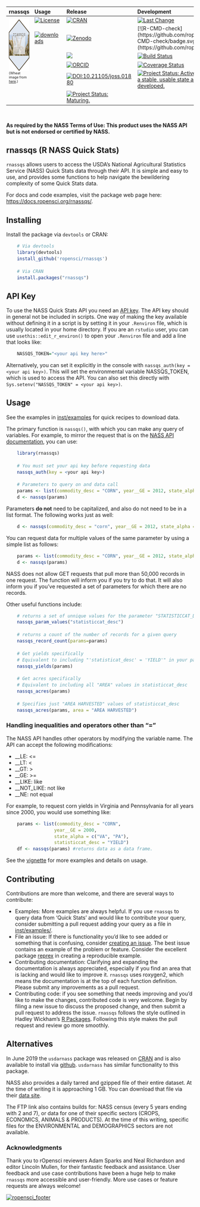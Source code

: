 <!-- README.md is generated from README.Rmd. Please edit that file -->
<!-- badges: start -->
<!-- badges: end -->
<table class="table">
<thead>
<tr class="header">
<th align="left">
rnassqs
</th>
<th align="left">
Usage
</th>
<th align="left">
Release
</th>
<th align="left">
Development
</th>
</tr>
</thead>
<tbody>
<tr class="odd">
<td rowspan="5">
<a href="https://docs.ropensci.org/rnassqs/"><img src="man/figures/logo.png" alt="rnassqs" align="right" height="139"></a>
<p style="font-size:xx-small;">
(Wheat image from
<a href="https://www.flickr.com/photos/53018729@N00/2669034542">here</a>.)
</p>
</td>
<td align="left">
<a href="https://choosealicense.com/licenses/mit/"><img src="https://img.shields.io/github/license/mashape/apistatus.svg" alt="License"></a>
</td>
<td align="left">
<a href="https://cran.r-project.org/package=rnassqs"><img src="https://www.r-pkg.org/badges/version-last-release/rnassqs" alt="CRAN"></a>
</td>
<td align="left">
<a href="https://github.com/ropensci/rnassqs/commits/master"><img src="https://img.shields.io/badge/last%20change-2023--08--21-brightgreen.svg" alt="Last Change"></a>
</td>
</tr>
<tr class="even">
<td align="left">
<a href="https://CRAN.R-project.org/package=rnassqs"><img src="https://cranlogs.r-pkg.org/badges/rnassqs" alt="downloads"></a>
</td>
<td align="left">
<a href="https://zenodo.org/badge/latestdoi/37335585"><img src="https://zenodo.org/badge/37335585.svg" alt="Zenodo"></a>
</td>
<td align="left">
[![R-CMD-check](https://github.com/ropensci/rnassqs/workflows/R-CMD-check/badge.svg)](https://github.com/ropensci/rnassqs/actions)
</td>
</tr>
<tr class="odd">
<td align="left">
</td>
<td align="left">
<a href="https://github.com/ropensci/software-review/issues/298" alt="rOpensci reviewed!"><img src="https://badges.ropensci.org/298_status.svg"></a>
</td>
<td align="left">
<a href="https://app.travis-ci.com/ropensci/rnassqs"><img src="https://app.travis-ci.com/ropensci/rnassqs.svg?branch=master" alt="Build Status"></a>
</td>
</tr>
<tr class="even">
<td align="left">
</td>
<td align="left">
<a href="https://orcid.org/0000-0002-3410-3732"><img src="https://img.shields.io/badge/ORCiD-0000--0002--3410--3732-green.svg" alt="ORCID"></a>
</td>
<td align="left">
<a href="https://app.codecov.io/gh/ropensci/rnassqs"><img src="https://app.codecov.io/gh/ropensci/rnassqs/branch/master/graph/badge.svg" alt="Coverage Status"></a>
</td>
</tr>
<tr class="even">
<td align="left">
</td>
<td align="left">
<a style="border-width:0" href="https://joss.theoj.org/papers/10.21105/joss.01880">
<img src="https://joss.theoj.org/papers/10.21105/joss.01880/status.svg" alt="DOI:10.21105/joss.01880" >
</a>
</td>
<td align="left">
<a href="https://www.repostatus.org/#active"><img src="https://www.repostatus.org/badges/latest/active.svg" alt="Project Status: Active – The project has reached a stable, usable state and is being actively developed." /></a>
</td>
</tr>
<tr class="odd">
<td align="left">
</td>
<td align="left">
</td>
<td align="left">
<a href="https://lifecycle.r-lib.org/articles/stages.html#maturing"><img src="https://img.shields.io/badge/lifecycle-maturing-blue.svg" alt="Project Status: Maturing." /></a>
</td>
</tr>
</tbody>
</table>

<br>

**As required by the NASS Terms of Use: This product uses the NASS API
but is not endorsed or certified by NASS.**

## rnassqs (R NASS Quick Stats)

`rnassqs` allows users to access the USDA’s National Agricultural
Statistics Service (NASS) Quick Stats data through their API. It is
simple and easy to use, and provides some functions to help navigate the
bewildering complexity of some Quick Stats data.

For docs and code examples, visit the package web page here:
<https://docs.ropensci.org/rnassqs/>.

## Installing

Install the package via `devtools` or CRAN:

``` r
    # Via devtools
    library(devtools)
    install_github('ropensci/rnassqs')
    
    # Via CRAN
    install.packages("rnassqs")
```

## API Key

To use the NASS Quick Stats API you need an [API
key](https://quickstats.nass.usda.gov/api). The API key should in
general not be included in scripts. One way of making the key available
without defining it in a script is by setting it in your `.Renviron`
file, which is usually located in your home directory. If you are an
`rstudio` user, you can use `usethis::edit_r_environ()` to open your
`.Renviron` file and add a line that looks like:

``` r
    NASSQS_TOKEN="<your api key here>"
```

Alternatively, you can set it explicitly in the console with
`nassqs_auth(key = <your api key>)`. This will set the environmental
variable NASSQS_TOKEN, which is used to access the API. You can also set
this directly with `Sys.setenv("NASSQS_TOKEN" = <your api key>)`.

## Usage

See the examples in [inst/examples](inst/examples) for quick recipes to
download data.

The primary function is `nassqs()`, with which you can make any query of
variables. For example, to mirror the request that is on the [NASS API
documentation](https://quickstats.nass.usda.gov/api), you can use:

``` r
    library(rnassqs)
    
    # You must set your api key before requesting data
    nassqs_auth(key = <your api key>)
    
    # Parameters to query on and data call
    params <- list(commodity_desc = "CORN", year__GE = 2012, state_alpha = "VA")
    d <- nassqs(params)
```

Parameters **do not** need to be capitalized, and also do not need to be
in a list format. The following works just as well:

``` r
    d <- nassqs(commodity_desc = "corn", year__GE = 2012, state_alpha = "va")
```

You can request data for multiple values of the same parameter by using
a simple list as follows:

``` r
    params <- list(commodity_desc = "CORN", year__GE = 2012, state_alpha = c("VA", "WA"))
    d <- nassqs(params)
```

NASS does not allow GET requests that pull more than 50,000 records in
one request. The function will inform you if you try to do that. It will
also inform you if you’ve requested a set of parameters for which there
are no records.

Other useful functions include:

``` r
    # returns a set of unnique values for the parameter "STATISTICCAT_DESC"
    nassqs_param_values("statisticcat_desc")
    
    # returns a count of the number of records for a given query
    nassqs_record_count(params=params)
    
    # Get yields specifically
    # Equivalent to including "'statisticat_desc' = 'YIELD'" in your parameter list. 
    nassqs_yields(params)
    
    # Get acres specifically
    # Equivalent to including all "AREA" values in statisticcat_desc
    nassqs_acres(params)
    
    # Specifies just "AREA HARVESTED" values of statisticcat_desc
    nassqs_acres(params, area = "AREA HARVESTED")
```

### Handling inequalities and operators other than “=”

The NASS API handles other operators by modifying the variable name. The
API can accept the following modifications:

- \_\_LE: \<=
- \_\_LT: \<
- \_\_GT: \>
- \_\_GE: \>=
- \_\_LIKE: like
- \_\_NOT_LIKE: not like
- \_\_NE: not equal

For example, to request corn yields in Virginia and Pennsylvania for all
years since 2000, you would use something like:

``` r
    params <- list(commodity_desc = "CORN", 
                  year__GE = 2000, 
                  state_alpha = c("VA", "PA"), 
                  statisticcat_desc = "YIELD")
    df <- nassqs(params) #returns data as a data frame.
```

See the
[vignette](https://docs.ropensci.org/rnassqs/articles/rnassqs.html) for
more examples and details on usage.

## Contributing

Contributions are more than welcome, and there are several ways to
contribute:

- Examples: More examples are always helpful. If you use `rnassqs` to
  query data from ‘Quick Stats’ and would like to contribute your query,
  consider submitting a pull request adding your query as a file in
  [inst/examples/](https://github.com/ropensci/rnassqs/tree/master/inst/examples).
- File an issue: If there is functionality you’d like to see added or
  something that is confusing, consider [creating an
  issue](https://github.com/ropensci/rnassqs/issues/new). The best issue
  contains an example of the problem or feature. Consider the excellent
  package [reprex](https://github.com/tidyverse/reprex) in creating a
  reproducible example.
- Contributing documentation: Clarifying and expanding the documentation
  is always appreciated, especially if you find an area that is lacking
  and would like to improve it. `rnassqs` uses roxygen2, which means the
  documentation is at the top of each function definition. Please submit
  any improvements as a pull request.
- Contributing code: if you see something that needs improving and you’d
  like to make the changes, contributed code is very welcome. Begin by
  filing a new issue to discuss the proposed change, and then submit a
  pull request to address the issue. `rnassqs` follows the style
  outlined in Hadley Wickham’s [R
  Packages](https://r-pkgs.org/r.html#code-style). Following this style
  makes the pull request and review go more smoothly.

## Alternatives

In June 2019 the `usdarnass` package was released on
[CRAN](https://cran.r-project.org/package=usdarnass) and is also
available to install via [github](https://github.com/rdinter/usdarnass).
`usdarnass` has similar functionality to this package.

NASS also provides a daily tarred and gzipped file of their entire
dataset. At the time of writing it is approaching 1 GB. You can download
that file via their [data site](https://www.nass.usda.gov/datasets/).

The FTP link also contains builds for: NASS census (every 5 years ending
with 2 and 7), or data for one of their specific sectors (CROPS,
ECONOMICS, ANIMALS & PRODUCTS). At the time of this writing, specific
files for the ENVIRONMENTAL and DEMOGRAPHICS sectors are not available.

### Acknowledgments

Thank you to rOpensci reviewers Adam Sparks and Neal Richardson and
editor Lincoln Mullen, for their fantastic feedback and assistance. User
feedback and use case contributions have been a huge help to make
`rnassqs` more accessible and user-friendly. More use cases or feature
requests are always welcome!

[![ropensci_footer](https://ropensci.org/public_images/ropensci_footer.png)](https://ropensci.org)
